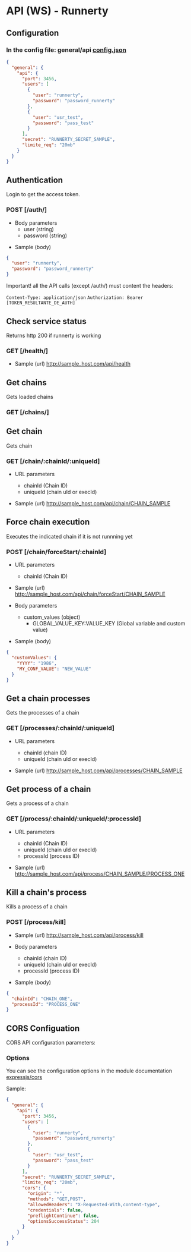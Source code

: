 # API (WS) - Runnerty

## Configuration

### In the config file: general/api [config.json](../config/)

```json
{
  "general": {
    "api": {
      "port": 3456,
      "users": [
        {
          "user": "runnerty",
          "password": "password_runnerty"
        },
        {
          "user": "usr_test",
          "password": "pass_test"
        }
      ],
      "secret": "RUNNERTY_SECRET_SAMPLE",
      "limite_req": "20mb"
    }
  }
}
```

## Authentication

Login to get the access token.

### POST [/auth/]

- Body parameters
  - user (string)
  - password (string)

* Sample (body)

```json
{
  "user": "runnerty",
  "password": "password_runnerty"
}
```

Important! all the API calls (except /auth/) must content the headers:

`Content-Type: application/json`
`Authorization: Bearer [TOKEN_RESULTANTE_DE_AUTH]`

## Check service status

Returns http 200 if runnerty is working

### GET [/health/]

- Sample (url)
  http://sample_host.com/api/health

## Get chains

Gets loaded chains

### GET [/chains/]

## Get chain

Gets chain

### GET [/chain/:chainId/:uniqueId]

- URL parameters

  - chainId (Chain ID)
  - uniqueId (chain uId or execId)

- Sample (url)
  http://sample_host.com/api/chain/CHAIN_SAMPLE

## Force chain execution

Executes the indicated chain if it is not runnning yet

### POST [/chain/forceStart/:chainId]

- URL parameters

  - chainId (Chain ID)

- Sample (url)
  http://sample_host.com/api/chain/forceStart/CHAIN_SAMPLE

- Body parameters

  - custom_values (object)
    - GLOBAL_VALUE_KEY:VALUE_KEY (Global variable and custom value)

- Sample (body)

```json
{
  "customValues": {
    "YYYY": "1986",
    "MY_CONF_VALUE": "NEW_VALUE"
  }
}
```

## Get a chain processes

Gets the processes of a chain

### GET [/processes/:chainId/:uniqueId]

- URL parameters

  - chainId (chain ID)
  - uniqueId (chain uId or execId)

- Sample (url)
  http://sample_host.com/api/processes/CHAIN_SAMPLE

## Get process of a chain

Gets a process of a chain

### GET [/process/:chainId/:uniqueId/:processId]

- URL parameters

  - chainId (Chain ID)
  - uniqueId (chain uId or execId)
  - processId (process ID)

- Sample (url)
  http://sample_host.com/api/process/CHAIN_SAMPLE/PROCESS_ONE

## Kill a chain's process

Kills a process of a chain

### POST [/process/kill]

- Sample (url)
  http://sample_host.com/api/process/kill

- Body parameters
  - chainId (chain ID)
  - uniqueId (chain uId or execId)
  - processId (process ID)
- Sample (body)

```json
{
  "chainId": "CHAIN_ONE",
  "processId": "PROCESS_ONE"
}
```

## CORS Configuation

CORS API configuration parameters:

### Options

You can see the configuration options in the module documentation [expressjs/cors](https://github.com/expressjs/cors/blob/master/README.md#configuration-options)

Sample:

```json
{
  "general": {
    "api": {
      "port": 3456,
      "users": [
        {
          "user": "runnerty",
          "password": "password_runnerty"
        },
        {
          "user": "usr_test",
          "password": "pass_test"
        }
      ],
      "secret": "RUNNERTY_SECRET_SAMPLE",
      "limite_req": "20mb",
      "cors": {
        "origin": "*",
        "methods": "GET,POST",
        "allowedHeaders": "X-Requested-With,content-type",
        "credentials": false,
        "preflightContinue": false,
        "optionsSuccessStatus": 204
      }
    }
  }
}
```

